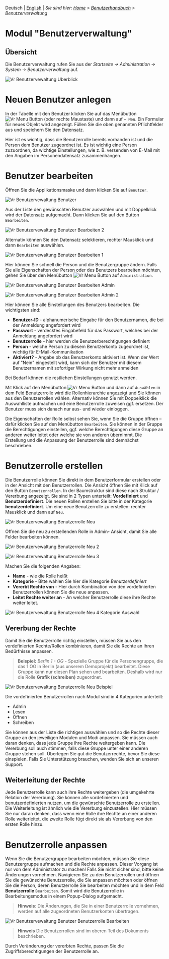 <!-- TITLE: Benutzerverwaltung -->
<!-- SUBTITLE: Überblick Benutzerverwaltung -->

<!-- ![Titelseite allgemein](_images/_title/user-management.png) --> 

Deutsch | [English](../../../en/user-guide/system/user-management) | *Sie sind hier: [Home](../../../home) > [Benutzerhandbuch](../user-guide) > Benutzerverwaltung*

# Modul "Benutzerverwaltung"

## Übersicht

Die Benutzerverwaltung rufen Sie aus der *Startseite -> Administration -> System -> Benutzerverwaltung* auf.

![Vr Benutzervewaltung Uberblick](_images/user-management/overview.jpg "Vr Benutzervewaltung Uberblick")

# Neuen Benutzer anlegen

In der Tabelle mit den Benutzer klicken Sie auf das Menübutton ![Vr Menu Button](_images/user-management/menu-button.jpg "Vr Menu Button") (oder rechte Maustaste) und dann auf `+ Neu`. Ein Formular für neues Objekt wird angezeigt. Füllen Sie die oben genannten Pflichtfelder aus und speichern Sie den Datensatz. 

Hier ist es wichtig, dass die Benutzerrolle bereits vorhanden ist und die Person dem Benutzer zugeordnet ist. Es ist wichtig eine Person zuzuordnen, da wichtige Einstellungen, wie z. B. versenden von E-Mail mit den Angaben im Personendatensatz zusammenhängen. 

# Benutzer bearbeiten

Öffnen Sie die Applikationsmaske und dann klicken Sie auf `Benutzer`. 

![Vr Benutzervewaltung Benutzer](_images/user-management/users.jpg "Benutzervewaltung Benutzer")

Aus der Liste den gewünschten Benutzer auswählen und mit Doppelklick wird der Datensatz aufgemacht. Dann klicken Sie auf den Button `Bearbeiten`. 

![Vr Benutzervewaltung Benutzer Bearbeiten 2](_images/user-management/edit-user-2.jpg "Benutzervewaltung Benutzer Bearbeiten 2")



Alternativ können Sie den Datensatz selektieren, rechter Mausklick und dann `Bearbeiten` auswählen.



![Vr Benutzervewaltung Benutzer Bearbeiten 1](_images/user-management/edit-user-1.jpg "Benutzervewaltung Benutzer Bearbeiten 1")



Hier können Sie schnell die Person und die Benutzergruppe ändern. Falls Sie alle Eigenschaften der Person oder des Benutzers bearbeiten möchten, gehen Sie über den Menübutton ![Vr Menu Button](_images/user-management/menu-button.jpg "Vr Menu Button") auf `Administration`.

![Vr Benutzervewaltung Benutzer Bearbeiten Admin](_images/user-management/user-edit-admin-1.jpg "Vr Benutzervewaltung Benutzer Bearbeiten Admin")

![Vr Benutzervewaltung Benutzer Bearbeiten Admin 2](_images/user-management/user-edit-admin-2.jpg "Vr Benutzervewaltung Benutzer Bearbeiten Admin 2")

Hier können Sie alle Einstellungen des Benutzers bearbeiten. Die wichtigsten sind:

* **Benutzer-ID** - alphanumerische Eingabe für den Benutzernamen, die bei der Anmeldung angefordert wird
* **Passwort** - verdecktes Eingabefeld für das Passwort, welches bei der Anmeldung angefordert wird
* **Benutzerrolle** - hier werden die Benutzerberechtigungen definiert
* **Person** - welche Person zu diesem Benutzerkonto  zugeordnet ist, wichtig für E-Mail-Kommunikation
* **Aktiviert?** - Angabe ob das Benutzerkonto aktiviert ist. Wenn der Wert auf "Nein" eingestellt wird, kann sich der Benutzer mit diesem Benutzernamen mit sofortiger Wirkung nicht mehr anmelden

Bei Bedarf können die restlichen Einstellungen genutzt werden.

Mit Klick auf den Menübutton ![Vr Menu Button](_images/user-management/menu-button.jpg "Vr Menu Button")  und dann auf `Auswählen` in dem Feld Benutzerrolle wird die Rollenhierarchie angezeigt und Sie können aus den Benutzerrollen wählen. Alternativ können Sie mit Doppelklick die Auswahlliste aufmachen und eine Benutzerrolle zuweisen ggf. ersetzen. Der Benutzer muss sich danach nur aus- und wieder einloggen. 

Die Eigenschaften der Rolle selbst sehen Sie, wenn Sie die Gruppe öffnen – dafür klicken Sie auf den Menübutton `Bearbeiten`. Sie können in der Gruppe die Berechtigungen einstellen, ggf. welche Berechtigungen diese Gruppe an anderen weiter leitet oder welche sie von anderen übernimmt. Die Erstellung und die Anpassung der Benutzerrolle sind demnächst beschrieben.

# Benutzerrolle erstellen
Die Benutzerrolle können Sie direkt in dem Benutzerformular erstellen oder in der Ansicht mit den Benutzerrollen. 
Die Ansicht öffnen Sie mit Klick auf den Button `Benutzerrollen`. In der Baumstruktur sind diese nach Struktur / Vererbung angezeigt. Sie sind in 2 Typen unterteilt: **Vordefiniert** und **Benutzerdefiniert**. Die neuen Rollen erstellen Sie bitte in der Kategorie **benutzerdefiniert**. 
Um eine neue Benutzerrolle zu erstellen: rechter Mausklick und dann auf `Neu`. 

![Vr Benutzervewaltung Benutzerrolle Neu](_images/user-management/user_role-new-1.jpg "Vr Benutzervewaltung Benutzerrolle Neu")



Öffnen Sie die neu zu erstellenden Rolle in Admin- Ansicht, damit Sie alle Felder bearbeiten können.

![Vr Benutzervewaltung Benutzerrolle Neu 2](_images/user-management/user_role-new-2.jpg "Vr Benutzervewaltung Benutzerrolle Neu 2")

![Vr Benutzervewaltung Benutzerrolle Neu 3](_images/user-management/user_role-new-3.jpg "Vr Benutzervewaltung Benutzerrolle Neu 3")

Machen Sie die folgenden Angaben:

* **Name** - wie die Rolle heißt
* **Kategorie** - Bitte wählen Sie hier die Kategorie *Benutzerdefiniert* 
* **Vererbt Rechte von** - Hier durch Kombination von den vordefinierten Benutzerrollen können Sie die neue anpassen. 
* **Leitet Rechte weiter an** - An welcher Benutzerrolle diese ihre Rechte weiter leitet.

![Vr Benutzervewaltung Benutzerrolle Neu 4 Kategorie Auswahl](_images/user-management/user_role-new-4.jpg "Vr Benutzervewaltung Benutzerrolle Neu 4 Kategorie Auswahl")


## Vererbung der Rechte

Damit Sie die Benutzerrolle richtig einstellen, müssen Sie aus den vordefinierten Rechte/Rollen kombinieren, damit Sie die Rechte an Ihren Bedürfnisse anpassen. 

> **Beispiel:** *Berlin 1 - OG* - Spezielle Gruppe für die Personengruppe, die das 1 OG in Berlin (aus unserem Demoprojekt) bearbeitet. Diese Gruppe kann nur diesen Plan sehen und bearbeiten. Deshalb wird nur die Rolle **Grafik (schreiben)** zugeordnet. 

![Vr Benutzervewaltung Benutzerrolle Neu Beispiel](_images/user-management/user_role-new-example.jpg "Vr Benutzervewaltung Benutzerrolle Neu Beispiel")

Die vordefinierten Benutzerrollen nach Modul sind in 4 Kategorien unterteilt: 
* Admin
* Lesen
* Öffnen
* Schreiben

Sie können aus der Liste die richtigen auswählen und so die Rechte dieser Gruppe an den jeweiligen Modulen und Modi anpassen. 
Sie müssen auch daran denken, dass jede Gruppe ihre Rechte weitergeben kann. Die Vererbung soll auch stimmen, falls diese Gruppe unter einer anderen Gruppe stehen soll. 
Überlegen Sie gut die Benutzerrechte, bevor Sie diese einspielen. Falls Sie Unterstützung brauchen, wenden Sie sich an unseren Support. 

## Weiterleitung der Rechte

Jede Benutzerrolle kann auch ihre Rechte weitergeben (die umgekehrte Relation der Vererbung). Sie können alle vordefinierten und benutzerdefinierten nutzen, um die gewünschte Benutzerrolle zu erstellen. 
Die Weiterleitung ist ähnlich wie die Vererbung einzustellen. Hier müssen Sie nur daran denken, dass wenn eine Rolle ihre Rechte an einer anderen Rolle weiterleitet, die zweite Rolle fügt direkt sie als Vererbung von den ersten Rolle hinzu. 

# Benutzerrolle anpassen
Wenn Sie die Benutzergruppe bearbeiten möchten, müssen Sie diese Benutzergruppe aufmachen und die Rechte anpassen. 
Dieser Vorgang ist nur von dem Administrator zu machen! Falls Sie nicht sicher sind, bitte keine Änderungen vornehmen. 
Navigieren Sie zu den Benutzerrollen und öffnen Sie die gewünschte Benutzerrolle, die Sie anpassen möchten oder öffnen Sie die Person, deren Benutzerrolle Sie bearbeiten möchten und in dem Feld **Benutzerrolle** `Bearbeiten`. Somit wird die Benutzerrolle in Bearbeitungsmodus in einem Popup-Dialog aufgemacht. 

> **Hinweis**: Die Änderungen, die Sie in einer Benutzerrolle vornehmen, werden auf alle zugeordneten Benutzerkonten übertragen.

![Vr Benutzervewaltung Benutzer Benutzerrolle Bearbeiten](_images/user-management/user-edit-user_role.jpg "Vr Benutzervewaltung Benutzer Benutzerrolle Bearbeiten")

> **Hinweis** Die Benutzerrollen sind im oberen Teil des Dokuments beschrieben.

Durch Veränderung der vererbten Rechte, passen Sie die Zugriffsberechtigungen der Benutzerrolle an.

